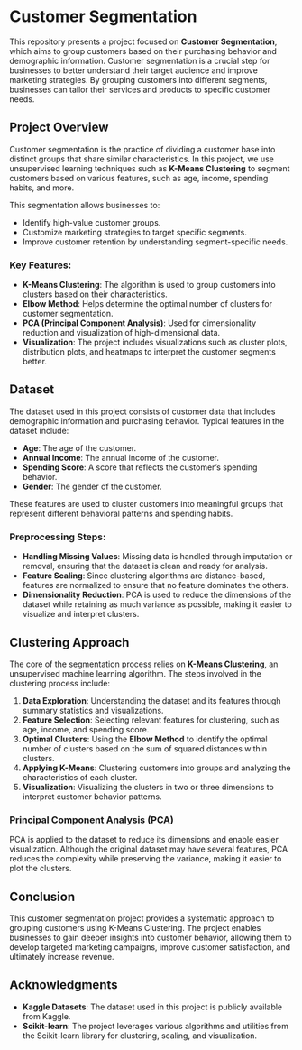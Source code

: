 # Customer Segmentation 

This repository presents a project focused on **Customer Segmentation**, which aims to group customers based on their purchasing behavior and demographic information. Customer segmentation is a crucial step for businesses to better understand their target audience and improve marketing strategies. By grouping customers into different segments, businesses can tailor their services and products to specific customer needs.

## Project Overview

Customer segmentation is the practice of dividing a customer base into distinct groups that share similar characteristics. In this project, we use unsupervised learning techniques such as **K-Means Clustering** to segment customers based on various features, such as age, income, spending habits, and more. 

This segmentation allows businesses to:
- Identify high-value customer groups.
- Customize marketing strategies to target specific segments.
- Improve customer retention by understanding segment-specific needs.

### Key Features:
- **K-Means Clustering**: The algorithm is used to group customers into clusters based on their characteristics.
- **Elbow Method**: Helps determine the optimal number of clusters for customer segmentation.
- **PCA (Principal Component Analysis)**: Used for dimensionality reduction and visualization of high-dimensional data.
- **Visualization**: The project includes visualizations such as cluster plots, distribution plots, and heatmaps to interpret the customer segments better.

## Dataset

The dataset used in this project consists of customer data that includes demographic information and purchasing behavior. Typical features in the dataset include:

- **Age**: The age of the customer.
- **Annual Income**: The annual income of the customer.
- **Spending Score**: A score that reflects the customer’s spending behavior.
- **Gender**: The gender of the customer.

These features are used to cluster customers into meaningful groups that represent different behavioral patterns and spending habits.

### Preprocessing Steps:
- **Handling Missing Values**: Missing data is handled through imputation or removal, ensuring that the dataset is clean and ready for analysis.
- **Feature Scaling**: Since clustering algorithms are distance-based, features are normalized to ensure that no feature dominates the others.
- **Dimensionality Reduction**: PCA is used to reduce the dimensions of the dataset while retaining as much variance as possible, making it easier to visualize and interpret clusters.

## Clustering Approach

The core of the segmentation process relies on **K-Means Clustering**, an unsupervised machine learning algorithm. The steps involved in the clustering process include:

1. **Data Exploration**: Understanding the dataset and its features through summary statistics and visualizations.
2. **Feature Selection**: Selecting relevant features for clustering, such as age, income, and spending score.
3. **Optimal Clusters**: Using the **Elbow Method** to identify the optimal number of clusters based on the sum of squared distances within clusters.
4. **Applying K-Means**: Clustering customers into groups and analyzing the characteristics of each cluster.
5. **Visualization**: Visualizing the clusters in two or three dimensions to interpret customer behavior patterns.

### Principal Component Analysis (PCA)

PCA is applied to the dataset to reduce its dimensions and enable easier visualization. Although the original dataset may have several features, PCA reduces the complexity while preserving the variance, making it easier to plot the clusters.

## Conclusion

This customer segmentation project provides a systematic approach to grouping customers using K-Means Clustering. The project enables businesses to gain deeper insights into customer behavior, allowing them to develop targeted marketing campaigns, improve customer satisfaction, and ultimately increase revenue.

## Acknowledgments

- **Kaggle Datasets**: The dataset used in this project is publicly available from Kaggle.
- **Scikit-learn**: The project leverages various algorithms and utilities from the Scikit-learn library for clustering, scaling, and visualization.

